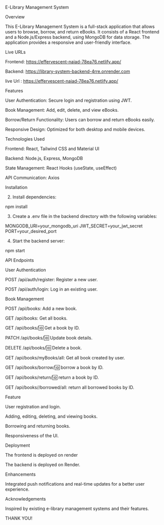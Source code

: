 E-Library Management System

Overview

This E-Library Management System is a full-stack application that allows users to browse, borrow, and return eBooks. It consists of a React frontend and a Node.js/Express backend, using MongoDB for data storage. The application provides a responsive and user-friendly interface.

Live URLs

Frontend: https://effervescent-naiad-78ea76.netlify.app/

Backend: https://library-system-backend-4rre.onrender.com

live Url : https://effervescent-naiad-78ea76.netlify.app/

Features

User Authentication: Secure login and registration using JWT.

Book Management: Add, edit, delete, and view eBooks.

Borrow/Return Functionality: Users can borrow and return eBooks easily.

Responsive Design: Optimized for both desktop and mobile devices.

Technologies Used

Frontend: React, Tailwind CSS and Material UI

Backend: Node.js, Express, MongoDB

State Management: React Hooks (useState, useEffect)

API Communication: Axios

Installation

2. Install dependencies:

npm install

3. Create a .env file in the backend directory with the following variables:

MONGODB_URI=your_mongodb_uri
JWT_SECRET=your_jwt_secret
PORT=your_desired_port

4. Start the backend server:

npm start

API Endpoints

User Authentication

POST /api/auth/register: Register a new user.

POST /api/auth/login: Log in an existing user.

Book Management

POST /api/books: Add a new book.

GET /api/books: Get all books.

GET /api/books/:id: Get a book by ID.

PATCH /api/books/:id: Update book details.

DELETE /api/books/:id: Delete a book.

GET /api/books/myBooks/all: Get all book created by user.

GET /api/books/borrow/:id: borrow a book by ID.

GET /api/books/return/:id: return a book by ID.

GET /api/books//borrowed/all: return all borrowed books by ID.

Feature

User registration and login.

Adding, editing, deleting, and viewing books.

Borrowing and returning books.

Responsiveness of the UI.

Deployment

The frontend is deployed on render

The backend is deployed on Render.

Enhancements

Integrated push notifications and real-time updates for a better user experience.

Acknowledgements

Inspired by existing e-library management systems and their features.

THANK YOU!

